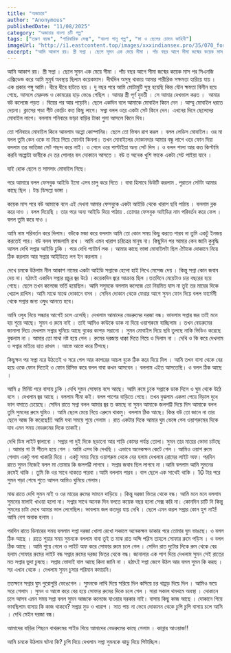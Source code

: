 ```yaml
---
title: "অজাচার"
author: "Anonymous"
publishedDate: "11/08/2025"
category: "অজাচার বাংলা চটি গল্প"
tags: ["তরুণ বয়স্ক", "পারিবারিক সেক্স", "বাংলা পানু গল্প", "মা ও ছেলের চোদন কাহিনী"]
imageUrl: "http://i1.eastcontent.top/images/xxxindiansex.pro/35/070_for_camera.jpg"
excerpt: "আমি আকাশ রয়। স্ত্রী সপ্না । ছেলে সুমন এক মেয়ে সীমা । পাঁচ বছর আগে সীমা জন্মের কয়েক মাস পর সিএনজি এক্সিডেন্ড করে আমি মুমূর্ষ অবস্থায় ছিলাম কয়েকমাস। দীর্ঘদিন অসুস্থ থাকায় আমার শারীরিক সক্ষমতা হারি..."
---
```


আমি আকাশ রয়। স্ত্রী সপ্না । ছেলে সুমন এক মেয়ে সীমা । পাঁচ বছর আগে সীমা জন্মের কয়েক মাস পর সিএনজি এক্সিডেন্ড করে আমি মুমূর্ষ অবস্থায় ছিলাম কয়েকমাস। দীর্ঘদিন অসুস্থ থাকায় আমার শারীরিক সক্ষমতা হারিয়ে যায় । এক প্রকার পঙ্গু আমি। ধীরে ধীরে হাটতে হয় । দু বছর পরে আমি মোটামুটি সুস্থ হয়েছি কিন্ত যৌন ক্ষমতা বিলীন হয়ে গেছে. আসলে মেরুদন্ড ও কোমরের হাড় ভেঙে গেছিল । আমার স্ত্রী পূর্ণ যুবতী । সে আমার দেখভাল করত ।  আমার বউ কলেজে পড়ত । বিয়ের পর আর পড়েনি। ছেলে একদিন বলে আমাকে মোবাইল কিনে দেন । আম্মু মোবাইল ধরতে দেয়না। ক্লাসের পড়া শীট কোচিং কত কিছু লাগে। সপ্না বলল ওরে একটা সেট কিনে দেন। এখনের দিনে ছেলেদের মোবাইল লাগে। বললাম শনিবারে ভাড়া বাড়ির টাকা গুলা আসলে কিনে দিব।


তো শনিবারে মোবাইল কিনে আনলাম অপ্পো কোম্পানির। ছেলে তো ভিষন রাগ করল । বলল লেডিস মোবাইল। ওর মা বলল তুমি কেন ওকে না নিয়ে গিয়ে ফোনটা কিনলা। তখন মোবাইলের দোকানদার আমার বন্ধু লাগে ওরে ফোন দিয়া বললাম তর ভাতিজা সেট পছন্দ করে নাই। ও গেলে ওরে পাল্টাইয়া অন্য সেট দিস । ও বলল শালা আর কত কিপ্টামি করবি অপ্পোটা ভাবীকে দে তর পোলার বল দোকানে আসতে । বউ ত অনেক খুশি ফাকে একটা সেট পাইয়া যাবে ।

যাই হোক ছেলে ত সামসাং মোবাইল নিছে।

পরে আমারে বলল ফেসবুক আইডি ইমো এসব চালু করে দিতে । বাবা হিসাবে ডিউটি করলাম . পুরাতন সেটটা আমার কাছে ছিল । টাচ ডিসপ্লে ভাঙ্গা ।


কয়েক মাস পরে বউ আমাকে বলে এই দেখনা আমার ফেসবুকে একটা আইডি থেকে খারাপ ছবি পাঠায় । বললাম ব্লক করে দাও । বলল দিয়েছি । তার পরে অন্য আইডি দিয়ে পাঠায় . তোমার ফেসবুক আইডির নাম পরিবর্তন করে ফেল । বলল তুমি করে দাও ।

আমি নাম পরিবর্তন করে দিলাম। বউকে মজা করে বললাম আমি তো কোন সময় কিছু করতে পারব না তুমি একটু ইনজয় করতেই পার। বউ বলল ফাজলামি রাখ । আমি এমন খারাপ চরিত্রের মানুষ না। কিছুদিন পর আমার কেন জানি কুবুদ্ধি আসল দেখি সপ্নার আইডি ঢুকি । পরে দেখি প্যাটার্ন লক । আমার কাছে ভাঙ্গা মোবাইলটা ছিল ঐটাকে দোকানে নিয়ে ঠিক করলাম আর সপ্নার আইডিতে লগ ইন করলাম ।


দেখে চমকে উঠলাম নীল আকাশ নামের একটা আইডি সপ্নাকে হেলো হাই লিখে মেসেজ দেয় । কিন্তু সপ্না কোন জবাব দেয় না। হঠাৎই একদিন সপ্নার প্রচুর জ্বর উঠে ।কয়েকদিন জ্বরে আক্রান্ত ছিল ।ততদিনে মেয়েটাও চার বছরের হয়ে গেছে। ছেলে তখন কলেজে ভর্তি হয়েছিল। আমি সসুমকে বললাম কলেজে তো নিয়মিত যাস না তুই তর মায়ের দিকে খেয়াল রাখিস। আমি মাঝে মাঝে দোকানে বসব । সেদিন দোকান থেকে ফেরার আগে সুমন ফোন দিয়ে বলল ফার্মেসী থেকে সপ্নার জন্য ওষুধ আনতে হবে।


আমি ওষুধ নিয়ে সন্ধ্যার আগেই চলে এসেছি। দেখলাম আমাদের বেডরুমের দরজা বন্ধ। ভাবলাম সপ্নার জর তাই মনে হয় শুয়ে আছে। সুমন ও রুমে নাই । তাই আমিও কাউকে ডাক না দিয়ে ওয়াশরুমে যাচ্ছিলাম । তখন বেডরুমের জানালা দিয়ে দেখলাম সপ্নার ঘুমিয়ে আছে বুকের কাপড় সরানো । সুমন মোবাইল দিয়ে ছবি তুলছে নাকি ভিডিও করেছে বুঝলাম না । আমার তো মাথা নষ্ট হয়ে গেল । রুমের দরজায় ধাক্কা দিতে গিয়ে ও দিলাম না । দেখি ও কি করে দেখলাম ও সপ্নার মাইয়ে হাত রাখল । আস্তে আস্তে করে টিপছে।


কিছুক্ষন পর সপ্না নরে উঠতেই ও সরে গেল আর কাপরের আচল বুকে ঠিক করে দিয়ে দিল । আমি তখন বাসা থেকে বের হয়ে ওকে ফোন দিতেই ও ফোন রিসিভ করে বলল বাবা কখন আসবেন । বললাম এইত আসতেছি। ও বলল ঠিক আছে ।


আমি ৫ মিনিট পরে বাসায় ঢুকি ।দেখি সুমন সোফায় বসে আছে। আমি রুমে ঢুকে সপ্নাকে ডাক দিলে ও ঘুম থেকে উঠে বসে । দেখলাম জ্বর আছে । বললাম সীমা কই। বলল পাশের বাড়িতে গেছে। তখন বুঝলাম একলা পেয়ে বিড়াল দুধে ভাগ বসাতে চেয়েছে। সেদিন রাতে সপ্না বলল আমার জ্বর ত কমছে না সুমন আমাকে জলপট্টি দিয়ে দিস আমাকে বলল তুমি সুমনের রুমে ঘুমিও । আমি ছেলে মেয়ে নিয়ে এরুমে থাকমু। বললাম ঠিক আছে। কিন্ত বউ তো জানে না তার ছেলে আজ কি করেছে!!! আমি যথা সময়ে শুয়ে গেলাম । রাত একটার দিকে আমার ঘুম ভেঙ্গে গেল ওয়াশরুমের দিকে যাব এমন সময় বেডরুমের দিকে তাকাই।


দেখি ডিম লাইট জ্বালানো । সপ্নার পা দুই দিকে ছড়ানো আর শাড়ি কোমর পর্যন্ত তোলা। সুমন তার মায়ের ভোদা চাটছে । আমার গা টা শীতল হয়ে গেল । আমি এসব কি দেখছি । এভাবে অনেকক্ষন কেটে গেল । আমিও ওয়াশ রুমে গেলাম একটু গলা খাকারি দিয়ে । একটু সময় নিয়ে ওয়াশরুম থেকে বের হলাম দেখলাম রোমের লাইট অফ। পরদিন রাতে সুমন নিজেই বলল মা তোমার কি জলপট্টি লাগবে । সপ্নার জবাব ছিল লাগবে না ।আমি বললাম আমি সুমনের রুমেই থাকি । তুমি কি ওর সাথে থাকতে পারবা ।আমি বললাম পারব । বাপ ছেলে এক সাথেই থাকি । 10 টার পরে সুমন পড়া শেষে শুতে আসল আমিও ঘুমিয়ে গেলাম।


মাঝ রাতে দেখি সুমন নাই ও ওর মায়ের রুমের সামনে দাড়িয়ে । কিন্তু দরজা ভিতর থেকে বন্ধ। আমি মনে মনে বললাম সুমনের মালাই খাওয়া হলো না। সপ্নার সাথে অনেক দিন বলতে কয়েক বছর হলো সেক্স করি না। কোনদিন চাটি নি কিন্তু সুমনের চাটা দেখে আমার ভাল লেগেছিল। ভাবলাম জল কতদূর যায় দেখি । ছেলে এমন করল সপ্নার কোন হুশ নাই! আমি বেশ অবাক হলাম ।


পরদিন রাতে ডিনারের সময় বললাম সপ্না দরজা খোলা রেখো সকালে অনেকক্ষন ডাকার পরে তোমার ঘুম ভাঙছে। ও বলল ঠিক আছে । রাতে শুয়ার সময় সুমনকে বললাম বাবা তুই ত মাঝ রাত অব্দি পরিস তাহলে সোফার রুমে পড়িস । ও বলল ঠিক আছে । আমি শুয়ে গেলে ও লাইট অফ করে সোফার রুমে চলে গেল । সেদিন রাত দুটোর দিকে রুম থেকে বের হলাম সোফার রুমের লাইট বন্ধ সপ্নার রুমের দরজা ভিতর থেকে বন্ধ। জানালার এক পাশ দিয়ে দেখলাম সুমন সেই রাতের মত সপ্নার ভুদা চুষছে। সপ্নার ভোদাই বাল আছে কিনা জানি না । হঠাৎই সপ্না জেগে উঠল আর বলল সুমন কি করছ । সর এখান থেকে । দেখলাম সুমন চুসার পরিমান কমায়নি।


ততক্ষনে সপ্নার ঘুম পুরোপুরি ভেঙেগেল । সুমনকে লাথি দিয়ে সরিয়ে দিল কসিয়ে চর থাপ্পড় দিয়ে দিল । আমিও ভয়ে সরে গেলাম । সুমন ও আস্তে করে বের হয়ে সোফার রুমের দিকে চলে গেল । সারা সকাল থমথমে অবস্থা । দোকানে চলে আসব এমন সময় সপ্না বলল সুমন আজকে কলেজে যাওয়ার দরকার নাই। বাসায় কিছু কাজ আছে । দোকানে গিয়ে ভাবছিলাম বাসায় কি কাজ থাকবে? সপ্নার মুড ও খারাপ । সাত পাচ না ভেবে দোকানন থেকে চুপি চুপি বাসায় চলে আসি । দেখি মেইন দরজা বন্ধ।

আমাদের বাড়ির পিছনে বাথরুমের সাইড দিয়ে আমাদের বেডরুমের কাছে গেলাম । কান্নার আওয়াজ!!

আমি চমকে উঠলাম ঘটনা কি? চুপি দিয়ে দেখলাম সপ্না সুমনকে ঝাড়ু দিয়ে পিটাচ্ছিল।
